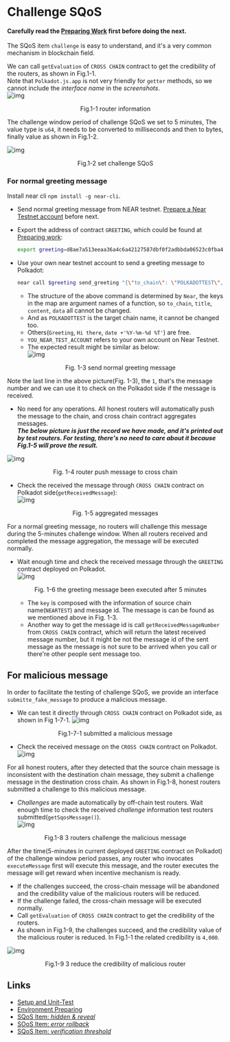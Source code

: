 # Challenge SQoS

**Carefully read the [Preparing Work](./README.md) first before doing the next.**  
<br>
The SQoS item `challenge` is easy to understand, and it's a very common mechanism in blockchain field.  

We can call `getEvaluation` of `CROSS CHAIN` contract to get the credibility of the routers, as shown in Fig.1-1.  
Note that `Polkadot.js.app` is not very friendly for `getter` methods, so we cannot include the *interface name* in the *screenshots*.  
![img](../assets/1-1.png)
<p align="center">Fig.1-1 router information</p>

The challenge window period of challenge SQoS we set to 5 minutes, The value type is `u64`, it needs to be converted to milliseconds and then to bytes, finally value as shown in Fig.1-2. 

![img](../assets/1-2.png)
<p align="center">Fig.1-2 set challenge SQoS</p>

### For normal greeting message

Install near cli `npm install -g near-cli`.

* Send normal greeting message from NEAR testnet. [Prepare a Near Testnet account](https://docs.near.org/concepts/basics/accounts/creating-accounts) before next.

* Export the address of contract `GREETING`, which could be found at [Preparing work](./README.md#polkadot-testnet-contract-address):  
    ```sh
    export greeting=d8ae7a513eeaa36a4c6a42127587dbf0f2adbbda06523c0fba4a16bd275089f9
    ```
* Use your own near testnet account to send a greeting message to Polkadot:  
    ```sh
    ​near call $greeting send_greeting "{\"to_chain\": \"POLKADOTTEST\", \"title\": \"Greeting\", \"content\": \"Hi there\", \"date\": \"`date +'%Y-%m-%d %T'`\"}" --accountId YOU_NEAR_TEST_ACCOUNT
    ```
    * The structure of the above command is determined by `Near`, the keys in the map are argument names of a function, so `to_chain`, `title`, `content`, `data` all cannot be changed. 
    * And as `POLKADOTTEST` is the target chain name, it cannot be changed too. 
    * Others(`Greeting`, `Hi there`, `date +'%Y-%m-%d %T'`) are free.
    * `YOU_NEAR_TEST_ACCOUNT` refers to your own account on Near Testnet. 
    * The expected result might be similar as below:  
    ![img](../assets/1-3.png)
    <p align="center">Fig. 1-3 send normal greeting message</p>  
Note the last line in the above picture(Fig. 1-3), the `1`, that's the message number and we can use it to check on the Polkadot side if the message is received.  

* No need for any operations. All honest routers will automatically push the message to the chain, and cross chain contract aggregates messages.  
***The below picture is just the record we have made, and it's printed out by test routers. For testing, there's no need to care about it because Fig.1-5 will prove the result.***

![img](../assets/1-4.png)
<p align="center">Fig. 1-4 router push message to cross chain</p>

* Check the received the message through `CROSS CHAIN` contract on Polkadot side(`getReceivedMessage`):  
![img](../assets/1-5.png)
<p align="center">Fig. 1-5 aggregated messages</p>

For a normal greeting message, no routers will challenge this message during the 5-minutes challenge window. When all routers received and completed the message aggregation, the message will be executed normally.  
* Wait enough time and check the received message through the `GREETING` contract deployed on Polkadot.  
    ![img](../assets/1-6-2.png)
    <p align="center">Fig. 1-6 the greeting message been executed after 5 minutes</p>  

    * The `key` is composed with the information of source chain name(`NEARTEST`) and message id. The message is can be found as we mentioned above in Fig. 1-3.  
    * Another way to get the message id is call `getReceivedMessageNumber` from `CROSS CHAIN` contract, which will return the latest received message number, but it might be not the message id of the sent message as the message is not sure to be arrived when you call or there're other people sent message too.   


## For malicious message
In order to facilitate the testing of challenge SQoS, we provide an interface `submitte_fake_message` to produce a malicious message. 
* We can test it directly through `CROSS CHAIN` contract on Polkadot side, as shown in Fig 1-7-1.
![img](../assets/1-7-1.png)
<p align="center">Fig.1-7-1 submitted a malicious message</p>  

* Check the received message on the `CROSS CHAIN` contract on Polkadot.  
![img](../assets/1-7-2.png)

For all honest routers, after they detected that the source chain message is inconsistent with the destination chain message, they submit a challenge message in the destination cross chain. As shown in Fig.1-8, honest routers submitted a challenge to this malicious message.

* *Challenges* are made automatically by off-chain test routers. Wait enough time to check the received *challenge* information test routers submitted(`getSqosMessage()`).  
![img](../assets/1-8-2.png)
<p align="center">Fig.1-8 3 routers challenge the malicious message</p>

After the time(5-minutes in current deployed `GREETING` contract on Polkadot) of the challenge window period passes, any router who invocates `executeMessage` first will execute this message, and the router executes the message will get reward when incentive mechanism is ready.  
* If the challenges succeed, the cross-chain message will be abandoned and the credibility value of the malicious routers will be reduced. 
* If the challenge failed, the cross-chain message will be executed normally. 
* Call `getEvaluation` of `CROSS CHAIN` contract to get the credibility of the routers. 
* As shown in Fig.1-9, the challenges succeed, and the credibility value of the malicious router is reduced. In Fig.1-1 the related credibility is `4,000`.  

![img](../assets/1-9.png)
<p align="center">Fig.1-9 3 reduce the credibility of malicious router</p>

## Links
* [Setup and Unit-Test](./README.md#setup)
* [Environment Preparing](./README.md#test-environment)
* [SQoS Item: *hidden & reveal*](./item-hidden-reveal.md)
* [SOoS Item: *error rollback*](./item-error-rollback.md)
* [SQoS Item: *verification threshold*](./item-threshold.md)